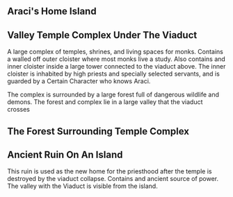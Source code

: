 ## Araci's Home Island

## Valley Temple Complex Under The Viaduct
A large complex of temples, shrines, and living spaces for monks. Contains a walled off outer cloister where most monks live a study. Also contains and inner cloister inside a large tower connected to the viaduct above. The inner cloister is inhabited by high priests and specially selected servants, and is guarded by a Certain Character who knows Araci.

The complex is surrounded by a large forest full of dangerous wildlife and demons. The forest and complex lie in a large valley that the viaduct crosses

## The Forest Surrounding Temple Complex

## Ancient Ruin On An Island
This ruin is used as the new home for the priesthood after the temple is destroyed by the viaduct collapse. Contains and ancient source of power. The valley with the Viaduct is visible from the island.